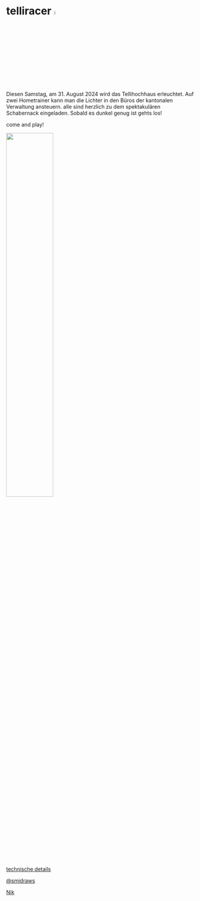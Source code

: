 # telliracer  <img src="https://github.com/user-attachments/assets/a8e60afb-b0a5-477f-80c8-f8f5abd2c3c9" width="5%">
Diesen Samstag, am 31. August 2024 wird das Tellihochhaus erleuchtet. Auf zwei Hometrainer kann man die Lichter in den Büros der kantonalen Verwaltung ansteuern. 
alle sind herzlich zu dem spektakulären Schabernack eingeladen. Sobald es dunkel genug ist gehts los!

come and play!

<img src="https://github.com/user-attachments/assets/cb14113e-45d7-4f5d-a53e-ed9c31c6189a" width="50%">


[technische details](https://github.com/samwithbeard/telliracer/blob/dc0c514b256f9db0eee0689c3ca5d079cbaa1be5/README.md)

[@smidraws](https://www.instagram.com/smidraws/)

[Nik](https://www.luxundkelvin.ch/)
